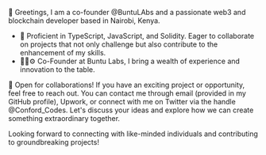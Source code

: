 👋 Greetings, I am a co-founder  @BuntuLAbs and a passionate web3 and blockchain developer based in Nairobi, Kenya.

- 🌱 Proficient in TypeScript, JavaScript, and Solidity. Eager to collaborate on projects that not only challenge but also contribute to the enhancement of my skills.
- 👨‍💻⚙️ Co-Founder at Buntu Labs, I bring a wealth of experience and innovation to the table.

💼 Open for collaborations! If you have an exciting project or opportunity, feel free to reach out. You can contact me through email (provided in my GitHub profile), Upwork, or connect with me on Twitter via the handle @Conford_Codes. Let's discuss your ideas and explore how we can create something extraordinary together.

Looking forward to connecting with like-minded individuals and contributing to groundbreaking projects!

<!---
ConfordH/ConfordH is a ✨ special ✨ repository because its `README.md` (this file) appears on your GitHub profile.
You can click the Preview link to take a look at your changes.
--->
